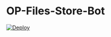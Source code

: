 # OP-Files-Store-Bot


[![Deploy](https://www.herokucdn.com/deploy/button.svg)](https://heroku.com/deploy?template=https://github.com/Karthi/OP-Files-Store-Bot)
